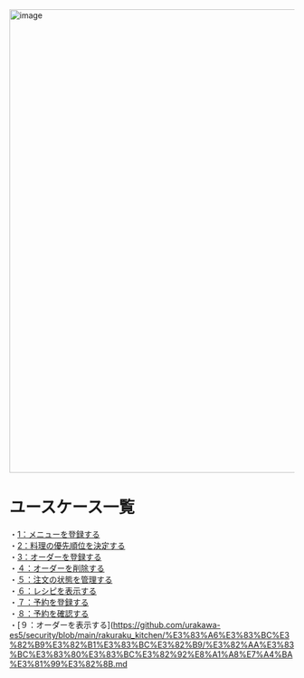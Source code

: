 <img width="818" alt="image" src="https://github.com/urakawa-es5/security/assets/119495449/cd679975-0bcb-4c63-b2ba-5d5c9a93ac5a">






# ユースケース一覧  
・[1：メニューを登録する](https://github.com/urakawa-es5/security/blob/main/rakuraku_kitchen/%E3%83%A6%E3%83%BC%E3%82%B9%E3%82%B1%E3%83%BC%E3%82%B9/%E3%83%A1%E3%83%8B%E3%83%A5%E3%83%BC%E3%82%92%E7%99%BB%E9%8C%B2%E3%81%99%E3%82%8B.md)  
・[2：料理の優先順位を決定する](https://github.com/urakawa-es5/security/blob/main/rakuraku_kitchen/%E3%83%A6%E3%83%BC%E3%82%B9%E3%82%B1%E3%83%BC%E3%82%B9/%E6%96%99%E7%90%86%E3%81%AE%E5%84%AA%E5%85%88%E9%A0%86%E4%BD%8D%E3%82%92%E6%B1%BA%E5%AE%9A%E3%81%99%E3%82%8B.md)  
・[3：オーダーを登録する](https://github.com/urakawa-es5/security/blob/main/rakuraku_kitchen/%E3%83%A6%E3%83%BC%E3%82%B9%E3%82%B1%E3%83%BC%E3%82%B9/%E3%82%AA%E3%83%BC%E3%83%80%E3%83%BC%E3%82%92%E7%99%BB%E9%8C%B2%E3%81%99%E3%82%8B.md)  
・[４：オーダーを削除する](https://github.com/urakawa-es5/security/blob/main/rakuraku_kitchen/%E3%83%A6%E3%83%BC%E3%82%B9%E3%82%B1%E3%83%BC%E3%82%B9/%E3%82%AA%E3%83%BC%E3%83%80%E3%83%BC%E3%82%92%E5%89%8A%E9%99%A4%E3%81%99%E3%82%8B.md)  
・[５：注文の状態を管理する](https://github.com/urakawa-es5/security/blob/main/rakuraku_kitchen/%E3%83%A6%E3%83%BC%E3%82%B9%E3%82%B1%E3%83%BC%E3%82%B9/%E6%B3%A8%E6%96%87%E3%81%AE%E7%8A%B6%E6%85%8B%E3%82%92%E7%AE%A1%E7%90%86%E3%81%99%E3%82%8B.md)  
・[６：レシピを表示する](https://github.com/urakawa-es5/security/blob/main/rakuraku_kitchen/%E3%83%A6%E3%83%BC%E3%82%B9%E3%82%B1%E3%83%BC%E3%82%B9/%E3%83%AC%E3%82%B7%E3%83%94%E3%82%92%E8%A1%A8%E7%A4%BA%E3%81%99%E3%82%8B.md)  
・[７：予約を登録する](https://github.com/urakawa-es5/security/blob/main/rakuraku_kitchen/%E3%83%A6%E3%83%BC%E3%82%B9%E3%82%B1%E3%83%BC%E3%82%B9/%E4%BA%88%E7%B4%84%E3%82%92%E7%99%BB%E9%8C%B2%E3%81%99%E3%82%8B.md)   
・[８：予約を確認する](https://github.com/urakawa-es5/security/blob/main/rakuraku_kitchen/%E3%83%A6%E3%83%BC%E3%82%B9%E3%82%B1%E3%83%BC%E3%82%B9/%E4%BA%88%E7%B4%84%E3%82%92%E7%A2%BA%E8%AA%8D%E3%81%99%E3%82%8B.md)  
・[９：オーダーを表示する](https://github.com/urakawa-es5/security/blob/main/rakuraku_kitchen/%E3%83%A6%E3%83%BC%E3%82%B9%E3%82%B1%E3%83%BC%E3%82%B9/%E3%82%AA%E3%83%BC%E3%83%80%E3%83%BC%E3%82%92%E8%A1%A8%E7%A4%BA%E3%81%99%E3%82%8B.md
